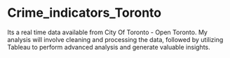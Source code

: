 # Crime_indicators_Toronto
Its a real time data available from City Of Toronto - Open Toronto. My analysis will involve cleaning and processing the data, followed by utilizing Tableau to perform advanced analysis and generate valuable insights.
